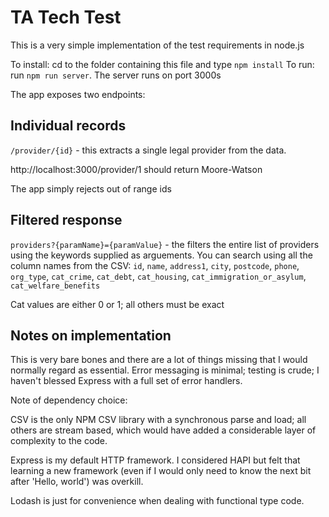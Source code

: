 # TA Tech Test

This is a very simple implementation of the test requirements in node.js

To install: cd to the folder containing this file and type `npm install`
To run: run `npm run server`. The server runs on port 3000s

The app exposes two endpoints:

## Individual records

`/provider/{id}` - this extracts a single legal provider from the data.

http://localhost:3000/provider/1 should return Moore-Watson

The app simply rejects out of range ids

## Filtered response

`providers?{paramName}={paramValue}` - the filters the entire list of
providers using the keywords supplied as arguements. You can search
using all the column names from the CSV: `id`, `name`, `address1`,
`city`, `postcode`, `phone`, `org_type`, `cat_crime`, `cat_debt`,
`cat_housing`, `cat_immigration_or_asylum`, `cat_welfare_benefits`

Cat values are either 0 or 1; all others must be exact

## Notes on implementation

This is very bare bones and there are a lot of things missing that I
would normally regard as essential. Error messaging is minimal; testing
is crude; I haven't blessed Express with a full set of error handlers.

Note of dependency choice:

CSV is the only NPM CSV library with a synchronous parse and load; all
others are stream based, which would have added a considerable layer of
complexity to the code.

Express is my default HTTP framework. I considered HAPI but felt that
learning a new framework (even if I would only need to know the next bit
after 'Hello, world')  was overkill.

Lodash is just for convenience when dealing with functional type code.